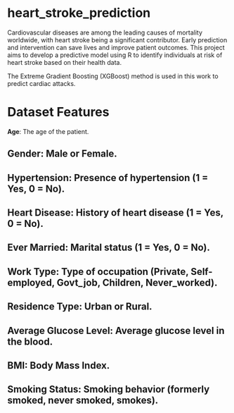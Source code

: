 # heart_stroke_prediction
Cardiovascular diseases are among the leading causes of mortality worldwide, with heart stroke being a significant contributor. Early prediction and intervention can save lives and improve patient outcomes. This project aims to develop a predictive model using R to identify individuals at risk of heart stroke based on their health data.

The Extreme Gradient Boosting (XGBoost) method is used in this work to predict cardiac attacks. 

# Dataset Features
**Age**: The age of the patient.
## Gender: Male or Female.
## Hypertension: Presence of hypertension (1 = Yes, 0 = No).
## Heart Disease: History of heart disease (1 = Yes, 0 = No).
## Ever Married: Marital status (1 = Yes, 0 = No).
## Work Type: Type of occupation (Private, Self-employed, Govt_job, Children, Never_worked).
## Residence Type: Urban or Rural.
## Average Glucose Level: Average glucose level in the blood.
## BMI: Body Mass Index.
## Smoking Status: Smoking behavior (formerly smoked, never smoked, smokes).

